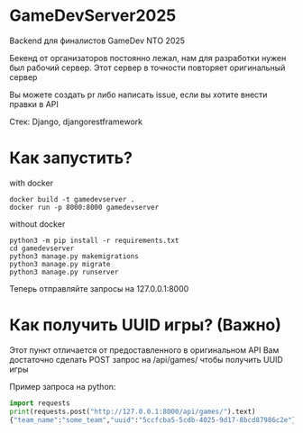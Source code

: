 # GameDevServer2025
Backend для финалистов GameDev NTO 2025

Бекенд от организаторов постоянно лежал, нам для разработки нужен был рабочий сервер. Этот сервер в точности повторяет оригинальный сервер

Вы можете создать pr либо написать issue, если вы хотите внести правки в API

Стек: Django, djangorestframework


# Как запустить?

with docker
```
docker build -t gamedevserver .
docker run -p 8000:8000 gamedevserver
```


without docker
```
python3 -m pip install -r requirements.txt
cd gamedevserver
python3 manage.py makemigrations
python3 manage.py migrate
python3 manage.py runserver
```


Теперь отправляйте запросы на 127.0.0.1:8000


# Как получить UUID игры? (Важно)

Этот пункт отличается от предоставленного в оригинальном API
Вам достаточно сделать POST запрос на /api/games/ чтобы получить UUID игры 

Пример запроса на python:
```python
import requests
print(requests.post("http://127.0.0.1:8000/api/games/").text)
{"team_name":"some_team","uuid":"5ccfcba5-5cdb-4025-9d17-8bcd87986c2e"}
```



